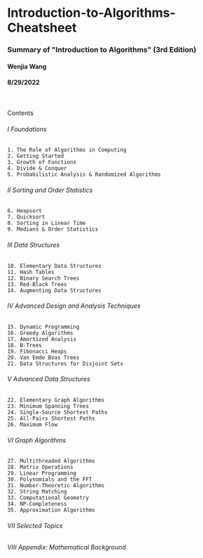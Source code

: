 # Introduction-to-Algorithms-Cheatsheet
### Summary of "Introduction to Algorithms" (3rd Edition)
#### Wenjia Wang
#### 8/29/2022
<br/>
<br/>
Contents<br/>

###### I Foundations
    1. The Role of Algorithms in Computing
    2. Getting Started
    3. Growth of Functions
    4. Divide & Conquer
    5. Probabilistic Analysis & Randomized Algorithms
###### II Sorting and Order Statistics<br/>
    6. Heapsort
    7. Quicksort
    8. Sorting in Linear Time
    9. Medians & Order Statistics
###### III Data Structures
    10. Elementary Data Structures
    11. Hash Tables
    12. Binary Search Trees
    13. Red-Black Trees
    14. Augmenting Data Structures
###### IV Advanced Design and Analysis Techniques
    15. Dynamic Programming
    16. Greedy Algorithms
    17. Amortized Analysis
    18. B-Trees
    19. Fibonacci Heaps
    20. Van Emde Boas Trees
    21. Data Structures for Disjoint Sets
###### V Advanced Data Structures
    22. Elementary Graph Algorithms
    23. Minimum Spanning Trees
    24. Single-Source Shortest Paths
    25. All-Pairs Shortest Paths
    26. Maximum Flow
###### VI Graph Algorithms
    27. Multithreaded Algorithms
    28. Matrix Operations
    29. Linear Programming
    30. Polynomials and the FFT
    31. Number-Theoretic Algorithms
    32. String Matching
    33. Computational Geometry
    34. NP-Completeness
    35. Approximation Algorithms
###### VII Selected Topics
###### VIII Appendix: Mathematical Background
